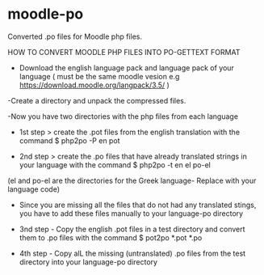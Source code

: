 # moodle-po
Converted .po files for Moodle php files.

HOW TO CONVERT MOODLE PHP FILES INTO PO-GETTEXT FORMAT

- Download the english language pack and language pack of your language ( must be the same moodle vesion e.g https://download.moodle.org/langpack/3.5/ )

-Create a directory and unpack the compressed files.
 
-Now you have two directories with the php files from each language

- 1st step > create the .pot files from the english translation with the command
 $ php2po -P en pot  

- 2nd step > create the .po files that have already translated strings in your language with the command 
$ php2po -t en el po-el

(el and po-el are the directories for the Greek language- Replace with your language code)

- Since you are  missing all the files that do not had any translated stings, you have to add these files manually to your language-po directory

- 3nd step - Copy the english .pot files in a test directory and convert them to .po files with the command
$ pot2po *.pot  *.po

- 4th step - Copy alL the missing  (untranslated) .po files from the test directory into your language-po directory 
